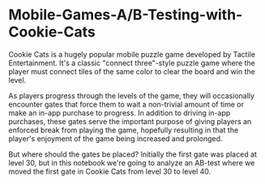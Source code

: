# Mobile-Games-A/B-Testing-with-Cookie-Cats
Cookie Cats is a hugely popular mobile puzzle game developed by Tactile Entertainment. It's a classic "connect three"-style puzzle game where the player must connect tiles of the same color to clear the board and win the level.

As players progress through the levels of the game, they will occasionally encounter gates that force them to wait a non-trivial amount of time or make an in-app purchase to progress. In addition to driving in-app purchases, these gates serve the important purpose of giving players an enforced break from playing the game, hopefully resulting in that the player's enjoyment of the game being increased and prolonged.

But where should the gates be placed? Initially the first gate was placed at level 30, but in this notebook we're going to analyze an AB-test where we moved the first gate in Cookie Cats from level 30 to level 40.
